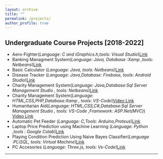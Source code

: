 ```yaml
---
layout: archive
title: ""
permalink: /projects/
author_profile: true
---
```



## Undergraduate Course Projects [2018-2022]
* Aero-Fighter(*Language: C and iGraphics.h,tools: Visual Studio*)<a href="https://github.com/Annoy180104109/Aero-figher-1.2">Link</a>
* Banking Managment System(*Language: Java, Database :Xamp ,tools: Netbeans*)<a href="https://github.com/Annoy180104109/Banking-Management--2.1">Link</a>
* Basic Calculator (*Language: Java, tools: Netbeans*)<a href="https://github.com/Annoy180104109/180104109miniProject">Link</a>
* Disease Tracker (*Language: Java,Database: Firebase, tools: Android Studio*)<a href="https://github.com/Annoy180104109/DiseaseTracker">Link</a>
* Charity Management System(*Language: Java,Database:Sql Server Management Studio , tools: Netbeans*)<a href="https://github.com/Annoy180104109/3.1-database-HumanitarianAid">Link</a>
* Charity Management System(*Language: HTML,CSS,PHP,Database:Xamp , tools: VS-Code*)<a href="https://www.youtube.com/watch?v=PMD69vNqJM0">Video Link</a>
* Humanitarian Aid(*Language: HTML,CSS,C#,Database:Sql Server Management Studio  , tools: VS-Code ,Framework: ASP.Net(MVC)*)<a href="https://www.youtube.com/watch?v=fB8n61yQuag"> Video Link</a>
* Automatic Pet Feeder (*Language: C,Tools: Arduino,Proteus*)<a href="https://github.com/Annoy180104109/-hardware-project-3.2">Link</a>
* Laptop Price Prediction using Machine Learning (*Language: Python ,tools : Google Colab*)<a href="https://github.com/Annoy180104109/4.1-AI-Project">Link</a>
* Playing  Condition Prediction Using Naive Bayes Classifier(*Language :PL\SQL, tools: Virtual Machine*)<a href="https://github.com/Annoy180104109/4.1-project-dds">Link</a>
* PC Accesories (*Language: Three.js, tools: Vs-Code*)<a href="https://github.com/Annoy180104109/threejs">Link</a>  



----------------
